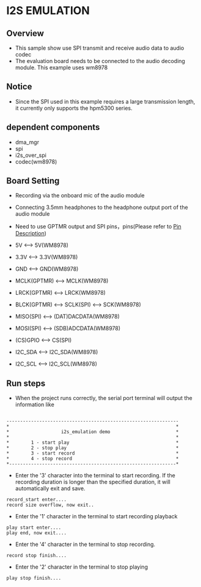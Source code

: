 # I2S EMULATION

## Overview

- This sample show use SPI transmit and receive audio data to audio codec
- The evaluation board needs to be connected to the audio decoding module. This example uses wm8978

## Notice

- Since the SPI used in this example requires a large transmission length, it currently only supports the hpm5300 series.

## dependent components

- dma_mgr
- spi
- i2s_over_spi
- codec(wm8978)

## Board Setting

- Recording via the onboard mic of the audio module
- Connecting 3.5mm headphones to the headphone output port of the audio module

- Need to use GPTMR output and SPI pins，pins(Please refer to  [Pin Description](lab_board_resource))

- 5V          <--> 5V(WM8978)
- 3.3V        <--> 3.3V(WM8978)
- GND         <--> GND(WM8978)
- MCLK(GPTMR) <--> MCLK(WM8978)
- LRCK(GPTMR) <--> LRCK(WM8978)
- BLCK(GPTMR) <--> SCLK(SPI) <--> SCK(WM8978)
- MISO(SPI)   <--> (DAT)DACDATA(WM8978)
- MOSI(SPI)   <--> (SDB)ADCDATA(WM8978)
- (CS)GPIO    <--> CS(SPI)
- I2C_SDA     <--> I2C_SDA(WM8978)
- I2C_SCL     <--> I2C_SCL(WM8978)

## Run steps

- When the project runs correctly, the serial port terminal will output the information like

```console

---------------------------------------------------------------
*                                                             *
*                   i2s_emulation demo                        *
*                                                             *
*        1 - start play                                       *
*        2 - stop play                                        *
*        3 - start record                                     *
*        4 - stop record                                      *
*-------------------------------------------------------------*

```

- Enter the '3' character into the terminal to start recording. If the recording duration is longer than the specified duration, it will automatically exit and save.

```console
record_start enter....
record size overflow, now exit..
```

- Enter the '1' character in the terminal to start recording playback

```console
play start enter....
play end, now exit....
```

- Enter the '4' character in the terminal to stop recording.

```console
record stop finish....
```

- Enter the '2' character in the terminal to stop playing
```console
play stop finish....
```
